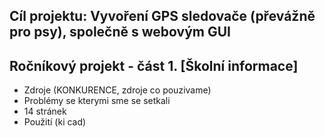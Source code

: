 ## Cíl projektu: Vyvoření GPS sledovače (převážně pro psy), společně s webovým GUI
## Ročníkový projekt - část 1. [Školní informace]
- Zdroje (KONKURENCE, zdroje co pouzivame)
- Problémy se kterymi sme se setkali
- 14 stránek
- Použití (ki cad)
